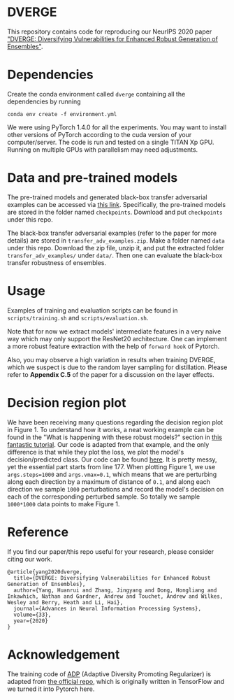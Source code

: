 # DVERGE
This repository contains code for reproducing our NeurIPS 2020 paper ["DVERGE: Diversifying Vulnerabilities for Enhanced Robust Generation of Ensembles"](https://papers.nips.cc/paper/2020/hash/3ad7c2ebb96fcba7cda0cf54a2e802f5-Abstract.html).

# Dependencies
Create the conda environment called `dverge` containing all the dependencies by running
```
conda env create -f environment.yml
```
We were using PyTorch 1.4.0 for all the experiments. You may want to install other versions of PyTorch according to the cuda version of your computer/server.
The code is run and tested on a single TITAN Xp GPU. Running on multiple GPUs with parallelism may need adjustments.

# Data and pre-trained models
The pre-trained models and generated black-box transfer adversarial examples can be accessed via [this link](https://drive.google.com/drive/folders/1i96Bk_bCWXhb7afSNp1t3woNjO1kAMDH?usp=sharing). Specifically, the pre-trained models are stored in the folder named `checkpoints`. Download and put `checkpoints` under this repo.

The black-box transfer adversarial examples (refer to the paper for more details) are stored in `transfer_adv_examples.zip`. Make a folder named `data` under this repo. Download the zip file, unzip it, and put the extracted folder `transfer_adv_examples/` under `data/`. Then one can evaluate the black-box transfer robustness of ensembles.

# Usage
Examples of training and evaluation scripts can be found in `scripts/training.sh` and `scripts/evaluation.sh`.

Note that for now we extract models' intermediate features in a very naive way which may only support the ResNet20 architecture. One can implement a more robust feature extraction with the help of `forward hook` of Pytorch.

Also, you may observe a high variation in results when training DVERGE, which we suspect is due to the random layer sampling for distillation. Please refer to **Appendix C.5** of the paper for a discussion on the layer effects.

# Decision region plot
We have been receiving many questions regarding the decision region plot in Figure 1. To understand how it works, a neat working example can be found in the "What is happening with these robust models?" section in [this fantastic tutorial](https://adversarial-ml-tutorial.org/adversarial_training/). Our code is adapted from that example, and the only difference is that while they plot the loss, we plot the model's decision/predicted class. Our code can be found [here](https://drive.google.com/file/d/1KNoQGTXm3g_RBwE0a6IkrlSks4Wez_tN/view). It is pretty messy, yet the essential part starts from line 177. When plotting Figure 1, we use `args.steps=1000` and `args.vmax=0.1`, which means that we are perturbing along each direction by a maximum of distance of `0.1`, and along each direction we sample `1000` perturbations and record the model's decision on each of the corresponding perturbed sample. So totally we sample `1000*1000` data points to make Figure 1.


# Reference
If you find our paper/this repo useful for your research, please consider citing our work.
```
@article{yang2020dverge,
  title={DVERGE: Diversifying Vulnerabilities for Enhanced Robust Generation of Ensembles},
  author={Yang, Huanrui and Zhang, Jingyang and Dong, Hongliang and Inkawhich, Nathan and Gardner, Andrew and Touchet, Andrew and Wilkes, Wesley and Berry, Heath and Li, Hai},
  journal={Advances in Neural Information Processing Systems},
  volume={33},
  year={2020}
}
```

# Acknowledgement
The training code of [ADP](https://arxiv.org/pdf/1901.08846.pdf) (Adaptive Diversity Promoting Regularizer) is adapted from [the official repo](https://github.com/P2333/Adaptive-Diversity-Promoting), which is originally written in TensorFlow and we turned it into Pytorch here.
